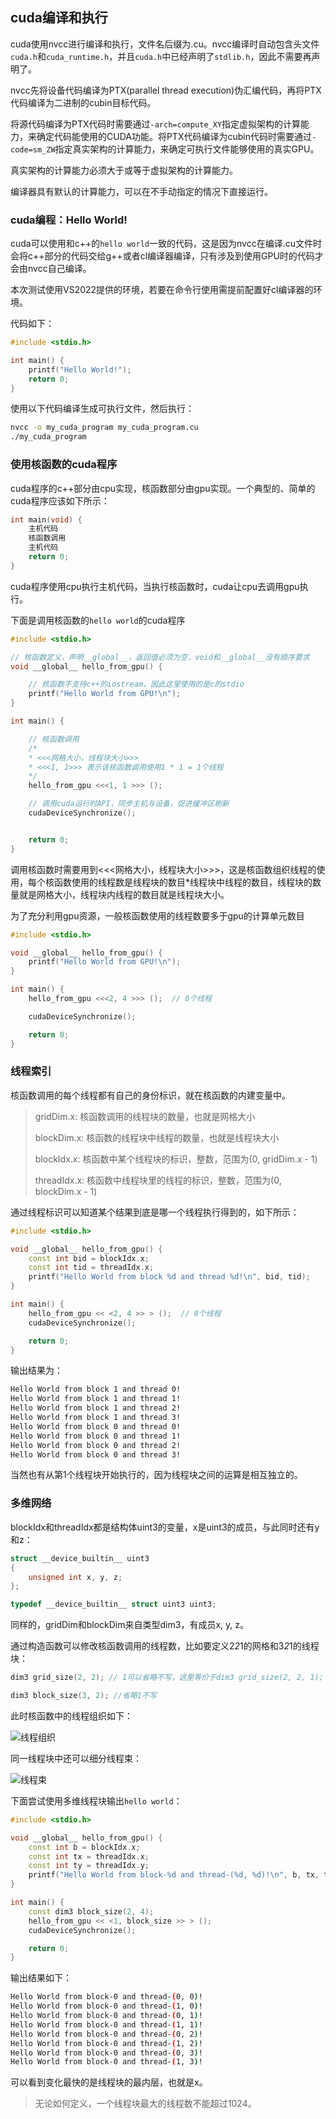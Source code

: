 ## cuda编译和执行

cuda使用nvcc进行编译和执行，文件名后缀为.cu。nvcc编译时自动包含头文件`cuda.h`和`cuda_runtime.h`，并且`cuda.h`中已经声明了`stdlib.h`，因此不需要再声明了。

nvcc先将设备代码编译为PTX(parallel thread execution)伪汇编代码，再将PTX代码编译为二进制的cubin目标代码。

将源代码编译为PTX代码时需要通过`-arch=compute_XY`指定虚拟架构的计算能力，来确定代码能使用的CUDA功能。将PTX代码编译为cubin代码时需要通过`-code=sm_ZW`指定真实架构的计算能力，来确定可执行文件能够使用的真实GPU。

真实架构的计算能力必须大于或等于虚拟架构的计算能力。

编译器具有默认的计算能力，可以在不手动指定的情况下直接运行。

### cuda编程：Hello World!

cuda可以使用和c++的`hello world`一致的代码，这是因为nvcc在编译.cu文件时会将c++部分的代码交给g++或者cl编译器编译，只有涉及到使用GPU时的代码才会由nvcc自己编译。

本次测试使用VS2022提供的环境，若要在命令行使用需提前配置好cl编译器的环境。

代码如下：

```cpp
#include <stdio.h>

int main() {
	printf("Hello World!");
	return 0;
}
```

使用以下代码编译生成可执行文件，然后执行：
```bash
nvcc -o my_cuda_program my_cuda_program.cu
./my_cuda_program
```

### 使用核函数的cuda程序

cuda程序的c++部分由cpu实现，核函数部分由gpu实现。一个典型的、简单的cuda程序应该如下所示：

```cpp
int main(void) {
    主机代码
    核函数调用
    主机代码
    return 0;
}
```

cuda程序使用cpu执行主机代码，当执行核函数时，cuda让cpu去调用gpu执行。

下面是调用核函数的`hello world`的cuda程序

```cpp
#include <stdio.h>

// 核函数定义，声明__global__，返回值必须为空，void和__global__没有顺序要求
void __global__ hello_from_gpu() {

	// 核函数不支持c++的iostream，因此这里使用的是c的stdio
	printf("Hello World from GPU!\n");
}

int main() {

	// 核函数调用
	/*
	* <<<网格大小，线程块大小>>>
	* <<<1, 1>>> 表示该核函数调用使用1 * 1 = 1个线程
	*/
	hello_from_gpu <<<1, 1 >>> ();

	// 调用cuda运行时API，同步主机与设备，促进缓冲区刷新
	cudaDeviceSynchronize();


	return 0;
}
```

调用核函数时需要用到<<<网格大小，线程块大小>>>，这是核函数组织线程的使用，每个核函数使用的线程数是线程块的数目*线程块中线程的数目，线程块的数量就是网格大小，线程块内线程的数目就是线程块大小。

为了充分利用gpu资源，一般核函数使用的线程数要多于gpu的计算单元数目

```c++
#include <stdio.h>

void __global__ hello_from_gpu() {
	printf("Hello World from GPU!\n");
}

int main() {
	hello_from_gpu <<<2, 4 >>> ();  // 8个线程

	cudaDeviceSynchronize();

	return 0;
}
```

### 线程索引

核函数调用的每个线程都有自己的身份标识，就在核函数的内建变量中。

> gridDim.x: 核函数调用的线程块的数量，也就是网格大小
>
> blockDim.x: 核函数的线程块中线程的数量，也就是线程块大小
>
> blockIdx.x: 核函数中某个线程块的标识，整数，范围为(0, gridDim.x - 1)
>
> threadIdx.x: 核函数中线程块里的线程的标识，整数，范围为(0, blockDim.x - 1)

通过线程标识可以知道某个结果到底是哪一个线程执行得到的，如下所示：

```cpp
#include <stdio.h>

void __global__ hello_from_gpu() {
	const int bid = blockIdx.x;
	const int tid = threadIdx.x;
	printf("Hello World from block %d and thread %d!\n", bid, tid);
}

int main() {
	hello_from_gpu << <2, 4 >> > ();  // 8个线程
	cudaDeviceSynchronize();

	return 0;
}
```

输出结果为：
```bash
Hello World from block 1 and thread 0!
Hello World from block 1 and thread 1!
Hello World from block 1 and thread 2!
Hello World from block 1 and thread 3!
Hello World from block 0 and thread 0!
Hello World from block 0 and thread 1!
Hello World from block 0 and thread 2!
Hello World from block 0 and thread 3!
```

当然也有从第1个线程块开始执行的，因为线程块之间的运算是相互独立的。


### 多维网络

blockIdx和threadIdx都是结构体uint3的变量，x是uint3的成员，与此同时还有y和z：

```cpp
struct __device_builtin__ uint3
{
	unsigned int x, y, z;
};

typedef __device_builtin__ struct uint3 uint3;
```

同样的，gridDim和blockDim来自类型dim3，有成员x, y, z。

通过构造函数可以修改核函数调用的线程数，比如要定义2*2*1的网格和3*2*1的线程块：

```cpp
dim3 grid_size(2, 2); // 1可以省略不写，这里等价于dim3 grid_size(2, 2, 1);

dim3 block_size(3, 2); //省略1不写
```

此时核函数中的线程组织如下：

![线程组织](img/多维线程组织.png)

同一线程块中还可以细分线程束：

![线程束](img/线程束.png)

下面尝试使用多维线程块输出`hello world`：

```cpp
#include <stdio.h>

void __global__ hello_from_gpu() {
	const int b = blockIdx.x;
	const int tx = threadIdx.x;
	const int ty = threadIdx.y;
	printf("Hello World from block-%d and thread-(%d, %d)!\n", b, tx, ty);
}

int main() {
	const dim3 block_size(2, 4);
	hello_from_gpu << <1, block_size >> > ();
	cudaDeviceSynchronize();

	return 0;
}
```

输出结果如下：

```bash
Hello World from block-0 and thread-(0, 0)!
Hello World from block-0 and thread-(1, 0)!
Hello World from block-0 and thread-(0, 1)!
Hello World from block-0 and thread-(1, 1)!
Hello World from block-0 and thread-(0, 2)!
Hello World from block-0 and thread-(1, 2)!
Hello World from block-0 and thread-(0, 3)!
Hello World from block-0 and thread-(1, 3)!
```

可以看到变化最快的是线程块的最内层，也就是x。


> 无论如何定义，一个线程块最大的线程数不能超过1024。

